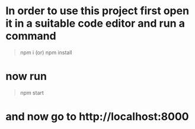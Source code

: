 # In order to use this project first open it in a suitable code editor and run a command

> npm i (or) npm install

# now run 

> npm start

# and now go to http://localhost:8000